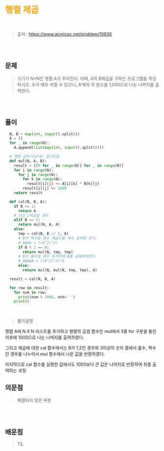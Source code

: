 <br/><Br>

<span style = "color:orange">

# 행렬 제곱
</span>
<br>

> 출처 : https://www.acmicpc.net/problem/10830


<br/><br>

## 문제

> 크기가 N*N인 행렬 A가 주어진다. 이때, A의 B제곱을 구하는 프로그램을 작성하시오. 수가 매우 커질 수 있으니, A^B의 각 원소를 1,000으로 나눈 나머지를 출력한다.

<br/><br>

## 풀이

```python
  N, B = map(int, input().split())
  A = []
  for _ in range(N):
    A.append(list(map(int, input().split())))

  # 행렬 곱하기(A*A) 알고리즘
  def mul(N, A, B):
    result = [[0 for _ in range(N)] for _ in range(N)]
    for i in range(N):
      for j in range(N):
        for k in range(N):
          result[i][j] += A[i][k] * B[k][j]
        result[i][j] %= 1000
    return result

  def cal(N, B, A):
    if B == 1:
      return A
    # 단순 2제곱일 경우
    elif B == 2:
      return mul(N, A, A)
    else:
      tmp = cal(N, B // 2, A)
      # B가 짝수일 경우 제곱수를 계속 곱하면 된다.
      # AAAA = ((A^2)^2)
      if B % 2 == 0:
        return mul(N, tmp, tmp)
      # B가 홀수일 경우 마지막에 A를 곱해줘야한다.
      # AAAAA = ((A^2)^2)*A
      else:
        return mul(N, mul(N, tmp, tmp), A)

  result = cal(N, B, A)

  for row in result:
    for num in row:
      print(num % 1000, end=' ')
    print()
```
<br>

> 풀이설명

행렬 A에 N X N 리스트를 추가하고 행렬의 곱셈 함수인 mul에서 3중 for 구문을 돌린 이후에 1000으로 나눈 나머지를 출력하였다.

그리고 제곱에 대한 cal 함수에서는 B가 1,2인 경우와 3이상의 숫자 중에서 홀수, 짝수인 경우를 나누어서 mul 함수에서 나온 값을 반환하였다.

마지막으로 cal 함수를 실행한 값에서도 1000보다 큰 값은 나머지로 반환하여 최종 출력하는 과정


## 의문점
> 해결되지 않은 부분


<br/><br>


## 배운점
> TIL

